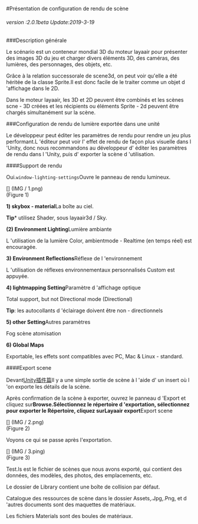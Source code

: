 #Présentation de configuration de rendu de scène

###### *version :2.0.1beta   Update:2019-3-19*

###Description générale

Le scénario est un conteneur mondial 3D du moteur layaair pour présenter des images 3D du jeu et charger divers éléments 3D, des caméras, des lumières, des personnages, des objets, etc.

Grâce à la relation successorale de scene3d, on peut voir qu'elle a été héritée de la classe Sprite.Il est donc facile de le traiter comme un objet d 'affichage dans le 2D.

Dans le moteur layaair, les 3D et 2D peuvent être combinés et les scènes scne - 3D créées et les récipients ou éléments Sprite - 2d peuvent être chargés simultanément sur la scène.

###Configuration de rendu de lumière exportée dans une unité

Le développeur peut éditer les paramètres de rendu pour rendre un jeu plus performant.L 'éditeur peut voir l' effet de rendu de façon plus visuelle dans l 'Unity, donc nous recommandons au développeur d' éditer les paramètres de rendu dans l 'Unity, puis d' exporter la scène d 'utilisation.

####Support de rendu

Oui.`window-lighting-settings`Ouvre le panneau de rendu lumineux.

[] (IMG / 1.png) <br > (Figure 1)

**1) skybox - material**La boîte au ciel.

​**Tip*** utilisez Shader, sous layaair3d / Sky.

**(2) Environment Lighting**Lumière ambiante

L 'utilisation de la lumière Color, ambientmode - Realtime (en temps réel) est encouragée.

**3) Environment Reflections**Réflexe de l 'environnement

L 'utilisation de réflexes environnementaux personnalisés Custom est appuyée.

**4) lightmapping Setting**Paramètre d 'affichage optique

Total support, but not Directional mode (Directional)

​**Tip**: les autocollants d 'éclairage doivent être non - directionnels

**5) other Setting**Autres paramètres

Fog scène atomisation

**6) Global Maps**

Exportable, les effets sont compatibles avec PC, Mac & Linux - standard.

####Export scene

Devant[Unity插件篇](http://localhost/LayaAir2_Auto/%E5%9C%B0%E5%9D%80)Il y a une simple sortie de scène à l 'aide d' un insert où l 'on exporte les détails de la scène.

Après confirmation de la scène à exporter, ouvrez le panneau d 'Export et cliquez sur**Browse.**Sélectionnez le répertoire d 'exportation, sélectionnez pour exporter le Répertoire, cliquez sur**Layaair export**Export scene

[] (IMG / 2.png) <br > (Figure 2)

Voyons ce qui se passe après l'exportation.

[] (IMG / 3.ping) <br > (Figure 3)

Test.ls est le fichier de scènes que nous avons exporté, qui contient des données, des modèles, des photos, des emplacements, etc.

Le dossier de Library contient une boîte de collision par défaut.

Catalogue des ressources de scène dans le dossier Assets,.Jpg,.Png, et d 'autres documents sont des maquettes de matériaux.

Les fichiers Materials sont des boules de matériaux.


